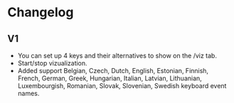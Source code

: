 # Changelog

## V1

- You can set up 4 keys and their alternatives to show on the /viz tab.
- Start/stop vizualization.
- Added support Belgian, Czech, Dutch, English, Estonian, Finnish, French, German, Greek, Hungarian, Italian, Latvian, Lithuanian, Luxembourgish, Romanian, Slovak, Slovenian, Swedish keyboard event names.